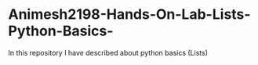 # Animesh2198-Hands-On-Lab-Lists-Python-Basics-
In this repository I have described about python basics (Lists)
